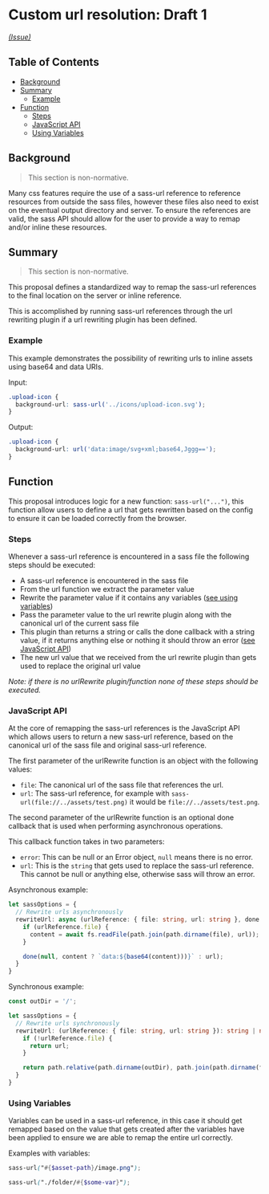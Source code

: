 # Custom url resolution: Draft 1

_[(Issue)](https://github.com/sass/sass/issues/2535)_

## Table of Contents

- [Background](#background)
- [Summary](#summary)
  - [Example](#example)
- [Function](#function)
  - [Steps](#steps)
  - [JavaScript API](#javascript-api)
  - [Using Variables](#using-variables)

## Background

> This section is non-normative.

Many css features require the use of a sass-url reference to reference resources from outside the sass files, however these files also need to exist on the eventual output directory and server. To ensure the references are valid, the sass API should allow for the user to provide a way to remap and/or inline these resources.

## Summary

> This section is non-normative.

This proposal defines a standardized way to remap the sass-url references to the final location on the server or inline reference.

This is accomplished by running sass-url references through the url rewriting plugin if a url rewriting plugin has been defined.

### Example

This example demonstrates the possibility of rewriting urls to inline assets using base64 and data URIs.

Input:

```scss
.upload-icon {
  background-url: sass-url('../icons/upload-icon.svg');
}
```

Output:

```css
.upload-icon {
  background-url: url('data:image/svg+xml;base64,Jggg==');
}
```

## Function

This proposal introduces logic for a new function: `sass-url("...")`, this function allow users to define a url that gets rewritten based on the config to ensure it can be loaded correctly from the browser.

### Steps

Whenever a sass-url reference is encountered in a sass file the following steps should be executed:

- A sass-url reference is encountered in the sass file
- From the url function we extract the parameter value
- Rewrite the parameter value if it contains any variables ([see using variables](#using-variables))
- Pass the parameter value to the url rewrite plugin along with the canonical url of the current sass file
- This plugin than returns a string or calls the done callback with a string value, if it returns anything else or nothing it should throw an error ([see JavaScript API](#javascript-api))
- The new url value that we received from the url rewrite plugin than gets used to replace the original url value

_Note: if there is no urlRewrite plugin/function none of these steps should be executed._

### JavaScript API

At the core of remapping the sass-url references is the JavaScript API which allows users to return a new sass-url reference, based on the canonical url of the sass file and original sass-url reference.

The first parameter of the urlRewrite function is an object with the following values:

- `file`: The canonical url of the sass file that references the url.
- `url`: The sass-url reference, for example with `sass-url(file://../assets/test.png)` it would be `file://../assets/test.png`.

The second parameter of the urlRewrite function is an optional done callback that is used when performing asynchronous operations.

This callback function takes in two parameters:

- `error`: This can be null or an Error object, `null` means there is no error.
- `url`: This is the `string` that gets used to replace the sass-url reference. This cannot be null or anything else, otherwise sass will throw an error.

Asynchronous example:

```TypeScript
let sassOptions = {
  // Rewrite urls asynchronously
  rewriteUrl: async (urlReference: { file: string, url: string }, done: (error: Error | null, url: string | null) => void): void => {
    if (urlReference.file) {
      content = await fs.readFile(path.join(path.dirname(file), url));
    }

    done(null, content ? `data:${base64(content)))}` : url);
  }
}
```

Synchronous example:

```TypeScript
const outDir = '/';

let sassOptions = {
  // Rewrite urls synchronously
  rewriteUrl: (urlReference: { file: string, url: string }): string | null => {
    if (!urlReference.file) {
      return url;
    }

    return path.relative(path.dirname(outDir), path.join(path.dirname(file), url));
  }
}
```

### Using Variables

Variables can be used in a sass-url reference, in this case it should get remapped based on the value that gets created after the variables have been applied to ensure we are able to remap the entire url correctly.

Examples with variables:

```Scss
sass-url("#{$asset-path}/image.png");
```

```Scss
sass-url("./folder/#{$some-var}");
```
